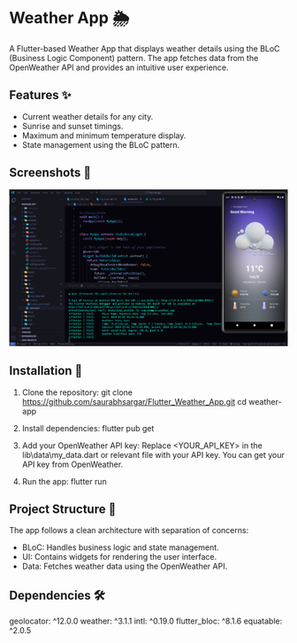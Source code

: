 # Weather App 🌦️

A Flutter-based Weather App that displays weather details using the BLoC (Business Logic Component) pattern. The app fetches data from the OpenWeather API and provides an intuitive user experience.

## Features ✨
- Current weather details for any city.
- Sunrise and sunset timings.
- Maximum and minimum temperature display.
- State management using the BLoC pattern.

## Screenshots 📱
![App Screenshot](assets\Screenshot1.png)

## Installation 🚀
1. Clone the repository:
git clone https://github.com/saurabhsargar/Flutter_Weather_App.git
cd weather-app

2. Install dependencies:
flutter pub get

3. Add your OpenWeather API key:
Replace <YOUR_API_KEY> in the lib\data\my_data.dart or relevant file with your API key.
You can get your API key from OpenWeather.

4. Run the app:
flutter run

## Project Structure 📂
The app follows a clean architecture with separation of concerns:
- BLoC: Handles business logic and state management.
- UI: Contains widgets for rendering the user interface.
- Data: Fetches weather data using the OpenWeather API.

## Dependencies 🛠️
geolocator: ^12.0.0
weather: ^3.1.1
intl: ^0.19.0
flutter_bloc: ^8.1.6
equatable: ^2.0.5